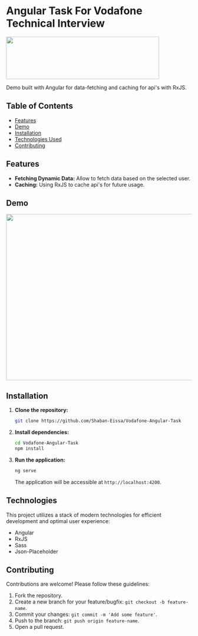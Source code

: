# Angular Task For Vodafone Technical Interview

<img src="https://github.com/Shaban-Eissa/Vodafone-Angular-Task/assets/49924090/1e235306-f36d-4dcd-82bc-27093a062094" width="415" height="115" />

Demo built with Angular for data-fetching and caching for api's with RxJS.

## Table of Contents

* [Features](#features)
* [Demo](#demo)
* [Installation](#installation)
* [Technologies Used](#technologies-used)
* [Contributing](#contributing)


## Features

* **Fetching Dynamic Data:** Allow to fetch data based on the selected user.
* **Caching:** Using RxJS to cache api's for future usage.


## Demo

<img src="https://github.com/Shaban-Eissa/Vodafone-Angular-Task/assets/49924090/01961e92-fca2-4be3-bb2e-3e4206e2d594" width="950" height="450" />


## Installation

1. **Clone the repository:**
    
    ```bash
    git clone https://github.com/Shaban-Eissa/Vodafone-Angular-Task
    ```
    
2. **Install dependencies:**
    
    ```bash
    cd Vodafone-Angular-Task
    npm install
    ```

3. **Run the application:**
    
    ```bash
    ng serve
    ```
    
    The application will be accessible at `http://localhost:4200`.


## Technologies

This project utilizes a stack of modern technologies for efficient development and optimal user experience:

- Angular
- RxJS
- Sass
- Json-Placeholder

  
## Contributing

Contributions are welcome! Please follow these guidelines:

1. Fork the repository.
2. Create a new branch for your feature/bugfix: `git checkout -b feature-name`.
3. Commit your changes: `git commit -m 'Add some feature'`.
4. Push to the branch: `git push origin feature-name`.
5. Open a pull request.
   
